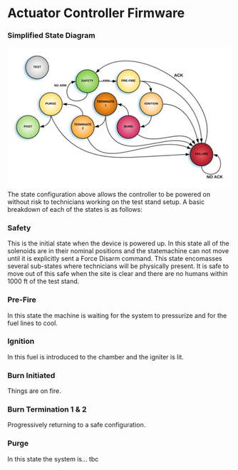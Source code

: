 # Actuator Controller Firmware
### Simplified State Diagram
![Peeet](resources/TSAR_Simple_State.png "Title")
The state configuration above allows the controller to be powered on without risk to technicians working on the test stand setup.  A basic breakdown of each of the states is as follows:

### Safety
This is the initial state when the device is powered up.  In this state all of the solenoids are in their nominal positions and the statemachine can not move until it is explicitly sent a Force Disarm command. This state encomasses several sub-states where technicians will be physically present. It is safe to move out of this safe when the site is clear and there are no humans within 1000 ft of the test stand.

### Pre-Fire
In this state the machine is waiting for the system to pressurize and for the fuel lines to cool.

### Ignition
In this fuel is introduced to the chamber and the igniter is lit.

### Burn Initiated
Things are on fire.

### Burn Termination 1 & 2
Progressively returning to a safe configuration.

### Purge
In this state the system is... tbc
